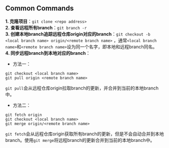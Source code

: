 ## Common Commands
**1. 克隆项目**：`git clone <repo address>`  
**2. 查看远程所有branch**：`git branch -r`  
**3. 创建本地branch追踪远程仓库origin对应的branch**：`git checkout -b <local branch name> origin/<remote branch name>`  ，通常`<local branch name>`和`<remote branch name>`设为同一个名字，即本地和远程branch同名。  
**4. 同步远程branch到本地对应的branch**：  
- 方法一：  
```
git checkout <local branch name>
git pull origin <remote branch name>
```
`git pull`会从远程仓库origin拉取branch的更新，并合并到当前的本地branch中。  
- 方法二：  
```
git fetch origin
git checkout <local branch name>
git merge origin/<remote branch name>
```
`git fetch`会从远程仓库origin获取所有branch的更新，但是不会自动合并到本地branch。使用`git merge`将远程branch的更新合并到当前的本地branch中。  